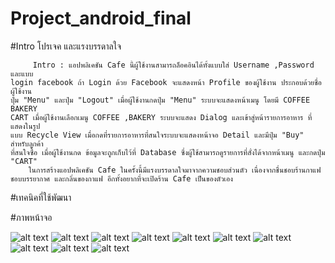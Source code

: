 # Project_android_final


#Intro โปรเจค และแรงบรรดาลใจ

         Intro : แอปพลิเคชัน Cafe นี้ผู้ใช้งานสามารถล็อคอินได้ทั้งแบบใส่ Username ,Password และแบบ       
    login facebook ถ้า Login ด้วย Facebook จะแสดงหน้า Profile ของผู้ใช้งาน ประกอบด้วยชื่อผู้ใช้งาน    
    ปุ่ม "Menu" และปุ่ม "Logout" เมื่อผู้ใช้งานกดปุ่ม "Menu" ระบบจะแสดงหน้าเมนู โดยมี COFFEE BAKERY   
    CART เมื่อผู้ใช้งานเลือกเมนู COFFEE ,BAKERY ระบบจะแสดง Dialog และเข้าสู่หน้ารายการอาหาร ที่แสดงในรูป 
    แบบ Recycle View เมื่อกดที่รายการอาหารที่สนใจระบบจะแสดงหน้าจอ Detail และมีปุ่ม "Buy" สำหรับลูกค้า 
    ที่สนใจซื้อ เมื่อผู้ใช้งานกด ข้อมูลจะถูกเก็บไว้ที่ Database ซึ่งผู้ใช้สามารถดูรายการที่สั่งได้จากหน้าเมนู และกดปุ่ม "CART"
        ในการสร้างแอปพลิเคชัน Cafe ในครั้งนี้มีแรงบรรดาลใจมาจากความชอบส่วนตัว เนื่องจากชื่นชอบร้านกาแฟ 
    ชอบบรรยากาศ และกลิ่นของกาแฟ อีกทั้งอยากที่จะเปิดร้าน Cafe เป็นของตัวเอง 


#เทคนิคที่ใช้พัฒนา


#ภาพหน้าจอ

![alt text](https://i.postimg.cc/NyDt2fSJ/Login.jpg)
![alt text](https://i.postimg.cc/2b5DQNfz/Profile.jpg)
![alt text](https://i.postimg.cc/75gwDNVy/Menu.jpg)
![alt text](https://i.postimg.cc/0rQkmD8p/Dialog.jpg)
![alt text](https://i.postimg.cc/SXkqKzTY/Recycle-View.jpg)
![alt text](https://i.postimg.cc/MXFWYHTg/Detail.jpg)
![alt text](https://i.postimg.cc/QHKjYDKC/Dialog2.jpg)
![alt text](https://i.postimg.cc/642xPV3g/Recycle-View2.jpg)
![alt text](https://i.postimg.cc/VJym3hXR/Detail2.jpg)
![alt text](https://i.postimg.cc/bD6qWNRD/AddData.jpg)
